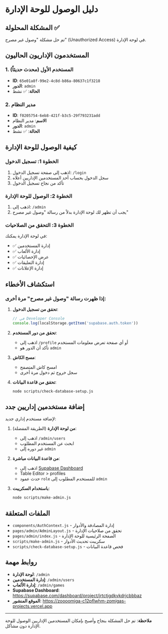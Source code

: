 # دليل الوصول للوحة الإدارة

## المشكلة المحلولة ✅
تم حل مشكلة "وصول غير مصرح" (Unauthorized Access) في لوحة الإدارة.

## المستخدمون الإداريون الحاليون

### 1. المستخدم الأول (محدث حديثاً)
- **ID**: `65e01a8f-99e2-4c8d-b86a-80637c1f3218`
- **الدور**: `admin`
- **الحالة**: ✅ نشط

### 2. مدير النظام
- **ID**: `f0205754-6eb8-421f-b3c5-29f793231add`
- **الاسم**: مدير النظام
- **الدور**: `admin`
- **الحالة**: ✅ نشط

## كيفية الوصول للوحة الإدارة

### الخطوة 1: تسجيل الدخول
1. اذهب إلى صفحة تسجيل الدخول: `/login`
2. سجل الدخول بحساب أحد المستخدمين الإداريين أعلاه
3. تأكد من نجاح تسجيل الدخول

### الخطوة 2: الوصول للوحة الإدارة
1. اذهب إلى: `/admin`
2. يجب أن تظهر لك لوحة الإدارة بدلاً من رسالة "وصول غير مصرح"

### الخطوة 3: التحقق من الصلاحيات
في لوحة الإدارة يمكنك:
- ✅ إدارة المستخدمين
- ✅ إدارة الألعاب
- ✅ عرض الإحصائيات
- ✅ إدارة التعليقات
- ✅ إدارة الإعلانات

## استكشاف الأخطاء

### إذا ظهرت رسالة "وصول غير مصرح" مرة أخرى:

1. **تحقق من تسجيل الدخول**:
   ```javascript
   // في Developer Console
   console.log(localStorage.getItem('supabase.auth.token'))
   ```

2. **تحقق من دور المستخدم**:
   - اذهب إلى `/profile` أو أي صفحة تعرض معلومات المستخدم
   - تأكد أن الدور هو `admin`

3. **مسح الكاش**:
   - امسح كاش المتصفح
   - سجل خروج ثم دخول مرة أخرى

4. **تحقق من قاعدة البيانات**:
   ```bash
   node scripts/check-database-setup.js
   ```

## إضافة مستخدمين إداريين جدد

لإضافة مستخدم إداري جديد:

1. **من لوحة الإدارة** (الطريقة المفضلة):
   - اذهب إلى `/admin/users`
   - ابحث عن المستخدم المطلوب
   - غير دوره إلى `admin`

2. **من قاعدة البيانات مباشرة**:
   - اذهب إلى [Supabase Dashboard](https://supabase.com/dashboard/project/jrtctjgdkvkdrjcbbbaz)
   - Table Editor > profiles
   - حدث عمود `role` للمستخدم المطلوب إلى `admin`

3. **باستخدام السكريبت**:
   ```bash
   node scripts/make-admin.js
   ```

## الملفات المتعلقة

- `components/AuthContext.js` - إدارة المصادقة والأدوار
- `pages/admin/AdminLayout.js` - تحقق من صلاحيات الإدارة
- `pages/admin/index.js` - الصفحة الرئيسية للوحة الإدارة
- `scripts/make-admin.js` - سكريبت تحديث الأدوار
- `scripts/check-database-setup.js` - فحص قاعدة البيانات

## روابط مهمة

- **لوحة الإدارة**: `/admin`
- **إدارة المستخدمين**: `/admin/users`
- **إدارة الألعاب**: `/admin/games`
- **Supabase Dashboard**: https://supabase.com/dashboard/project/jrtctjgdkvkdrjcbbbaz
- **الموقع المنشور**: https://zoooomiga-c12pflwhm-zomigas-projects.vercel.app

---

**ملاحظة**: تم حل المشكلة بنجاح وأصبح بإمكان المستخدمين الإداريين الوصول للوحة الإدارة دون مشاكل.